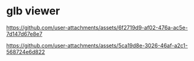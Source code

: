 # glb viewer

https://github.com/user-attachments/assets/6f2719d9-af02-476a-ac5e-7d147d67e8e7

https://github.com/user-attachments/assets/5ca19d8e-3026-46af-a2c1-568724e6d822
